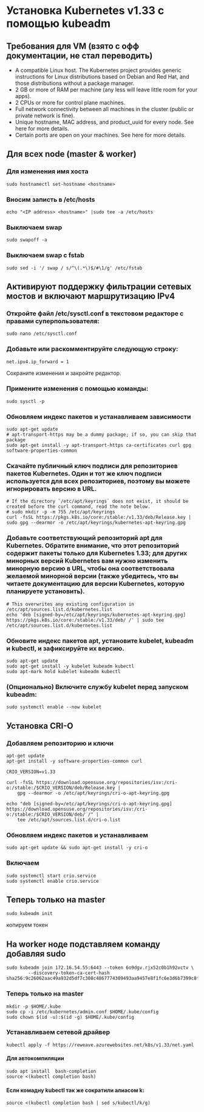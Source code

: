 # Установка Kubernetes v1.33 с помощью kubeadm 
## Требования для VM (взято с офф документации, не стал переводить)
* A compatible Linux host. The Kubernetes project provides generic instructions for Linux distributions based on Debian and Red Hat, and those distributions without a package manager.
* 2 GB or more of RAM per machine (any less will leave little room for your apps).
* 2 CPUs or more for control plane machines.
* Full network connectivity between all machines in the cluster (public or private network is fine).
* Unique hostname, MAC address, and product_uuid for every node. See here for more details.
* Certain ports are open on your machines. See here for more details.

## Для всех node (master & worker)
### Для изменения имя хоста
  ```
  sudo hostnamectl set-hostname <hostname>
  ```
### Вносим записть в /etc/hosts 
  ```
  echo "<IP address> <hostname>" |sudo tee -a /etc/hosts 
  ```
### Выключаем swap
  ```
  sudo swapoff -a 
  ```
###  Выключаем swap c fstab
  ```
  sudo sed -i '/ swap / s/^\(.*\)$/#\1/g' /etc/fstab
  ```
## Активируют поддержку фильтрации сетевых мостов и включают маршрутизацию IPv4
### Откройте файл /etc/sysctl.conf в текстовом редакторе с правами суперпользователя:
```
sudo nano /etc/sysctl.conf
```
### Добавьте или раскомментируйте следующую строку:
```
net.ipv4.ip_forward = 1
```
Сохраните изменения и закройте редактор.
### Примените изменения с помощью команды:
```
sudo sysctl -p
```

### Обновляем индекс пакетов и устанавливаем зависимости
  ```
  sudo apt-get update
  # apt-transport-https may be a dummy package; if so, you can skip that package
  sudo apt-get install -y apt-transport-https ca-certificates curl gpg software-properties-common
  ```
### Скачайте публичный ключ подписи для репозиториев пакетов Kubernetes. Один и тот же ключ подписи используется для всех репозиториев, поэтому вы можете игнорировать версию в URL.
  ```
  # If the directory `/etc/apt/keyrings` does not exist, it should be created before the curl command, read the note below.
  # sudo mkdir -p -m 755 /etc/apt/keyrings
  curl -fsSL https://pkgs.k8s.io/core:/stable:/v1.33/deb/Release.key | sudo gpg --dearmor -o /etc/apt/keyrings/kubernetes-apt-keyring.gpg
  ```
### Добавьте соответствующий репозиторий apt для Kubernetes. Обратите внимание, что этот репозиторий содержит пакеты только для Kubernetes 1.33; для других минорных версий Kubernetes вам нужно изменить минорную версию в URL, чтобы она соответствовала желаемой минорной версии (также убедитесь, что вы читаете документацию для версии Kubernetes, которую планируете установить).

  ```
  # This overwrites any existing configuration in /etc/apt/sources.list.d/kubernetes.list
  echo 'deb [signed-by=/etc/apt/keyrings/kubernetes-apt-keyring.gpg] https://pkgs.k8s.io/core:/stable:/v1.33/deb/ /' | sudo tee /etc/apt/sources.list.d/kubernetes.list
  ```
### Обновите индекс пакетов apt, установите kubelet, kubeadm и kubectl, и зафиксируйте их версию.
  ```
  sudo apt-get update
  sudo apt-get install -y kubelet kubeadm kubectl
  sudo apt-mark hold kubelet kubeadm kubectl
  ```

### (Опционально) Включите службу kubelet перед запуском kubeadm:
  ```
  sudo systemctl enable --now kubelet
  ```
## Установка CRI-O
### Добавляем репозиторию и ключи
```
apt-get update
apt-get install -y software-properties-common curl
```
```
CRIO_VERSION=v1.33
```

```
curl -fsSL https://download.opensuse.org/repositories/isv:/cri-o:/stable:/$CRIO_VERSION/deb/Release.key |
    gpg --dearmor -o /etc/apt/keyrings/cri-o-apt-keyring.gpg

echo "deb [signed-by=/etc/apt/keyrings/cri-o-apt-keyring.gpg] https://download.opensuse.org/repositories/isv:/cri-o:/stable:/$CRIO_VERSION/deb/ /" |
    tee /etc/apt/sources.list.d/cri-o.list
```
### Обновляем индекс пакетов и устанавливаем
```
sudo apt-get update && sudo apt-get install -y cri-o 
```

### Включаем 
```
sudo systemctl start crio.service
sudo systemctl enable crio.service
```

## Теперь только на master 
```
sudo kubeadm init
```
копируем токен

## На worker ноде подставляем команду добавляя sudo
```
sudo kubeadm join 172.16.54.55:6443 --token 6o9dgv.rjx52c0b1h92vctv \
        --discovery-token-ca-cert-hash sha256:9c26062aac49a932d5df7c308c4867774309493aa9457e8f1fc6e3d6b7399c8f 
```

### Теперь только на master 
```
mkdir -p $HOME/.kube
sudo cp -i /etc/kubernetes/admin.conf $HOME/.kube/config
sudo chown $(id -u):$(id -g) $HOME/.kube/config
```

### Устанавливаем сетевой драйвер
```
kubectl apply -f https://reweave.azurewebsites.net/k8s/v1.33/net.yaml
```

####  Для автокомпиляции
```ShellSession
sudo apt install  bash-completion
source <(kubectl completion bash)
```
####  Если комадну kubectl так же сократили алиасом k:
```ShellSession
source <(kubectl completion bash | sed s/kubectl/k/g)
```
